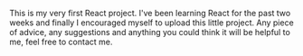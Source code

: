 This is my very first React project.
I've been learning React for the past two weeks and finally I encouraged myself to upload this little project.
Any piece of advice, any suggestions and anything you could think it will be helpful to me, feel free to contact me.
